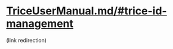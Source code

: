# [TriceUserManual.md/#trice-id-management](#TriceUserManual.md/#trice-id-management)

(link redirection)
